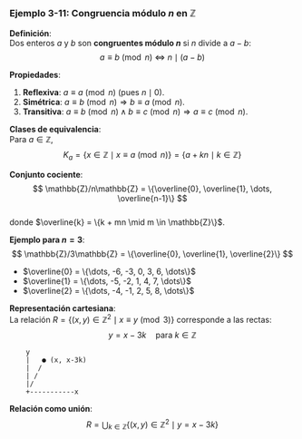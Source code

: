 ### Ejemplo 3-11: Congruencia módulo $n$ en $\mathbb{Z}$  
**Definición**:  
Dos enteros $a$ y $b$ son **congruentes módulo $n$** si $n$ divide a $a - b$:  
$$
a \equiv b \pmod{n} \ \Leftrightarrow \ n \mid (a - b)  
$$  

**Propiedades**:  
1. **Reflexiva**: $a \equiv a \pmod{n}$ (pues $n \mid 0$).  
2. **Simétrica**: $a \equiv b \pmod{n} \Rightarrow b \equiv a \pmod{n}$.  
3. **Transitiva**: $a \equiv b \pmod{n} \land b \equiv c \pmod{n} \Rightarrow a \equiv c \pmod{n}$.  

**Clases de equivalencia**:  
Para $a \in \mathbb{Z}$,  
$$
K_a = \{x \in \mathbb{Z} \mid x \equiv a \pmod{n}\} = \{a + kn \mid k \in \mathbb{Z}\}  
$$  

**Conjunto cociente**:  
$$
\mathbb{Z}/n\mathbb{Z} = \{\overline{0}, \overline{1}, \dots, \overline{n-1}\}  
$$  
donde $\overline{k} = \{k + mn \mid m \in \mathbb{Z}\}$.  

**Ejemplo para $n = 3$**:  
$$
\mathbb{Z}/3\mathbb{Z} = \{\overline{0}, \overline{1}, \overline{2}\}  
$$  
- $\overline{0} = \{\dots, -6, -3, 0, 3, 6, \dots\}$  
- $\overline{1} = \{\dots, -5, -2, 1, 4, 7, \dots\}$  
- $\overline{2} = \{\dots, -4, -1, 2, 5, 8, \dots\}$  

**Representación cartesiana**:  
La relación $R = \{(x, y) \in \mathbb{Z}^2 \mid x \equiv y \pmod{3}\}$ corresponde a las rectas:  
$$
y = x - 3k \quad \text{para } k \in \mathbb{Z}  
$$  
```
    y
    |   ● (x, x-3k)
    |  /
    | /
    |/ 
    +-----------x
```  

**Relación como unión**:  
$$
R = \bigcup_{k \in \mathbb{Z}} \{(x, y) \in \mathbb{Z}^2 \mid y = x - 3k\}  
$$  

